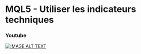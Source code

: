 # MQL5 - Utiliser les indicateurs techniques

### Youtube

[![IMAGE ALT TEXT](http://img.youtube.com/vi/6G0k4aJCmX8/0.jpg)](http://www.youtube.com/watch?v=6G0k4aJCmX8 "MQL5 - Utiliser les indicateurs techniques")